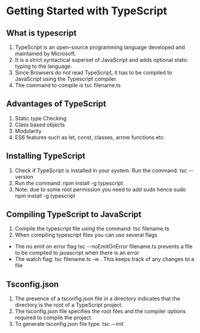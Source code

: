 # Getting Started with TypeScript 
## What is typescript 

1. TypeScript is an open-source programming language developed and maintained by Microsoft. 
2. It is a strict syntactical superset of JavaScript and adds optional static typing to the language.
3. Since Browsers do not read TypeScript, it has to be compiled to JavaScript using the Typescript compiler. 
4. The command to compile is tsc filename.ts 

## Advantages of TypeScript 

1. Static type Checking 
2. Class based objects 
3. Modularity 
4. ES6 features such as let, const, classes,  arrow functions etc. 

## Installing TypeScript 

1. Check if TypeScript is installed in your system. Run the command: tsc --version
2. Run the command: npm install -g typescript.  
3. Note: due to some root permission you need to add sudo hence sudo npm install -g typescript 

## Compiling TypeScript to JavaScript 

1. Compile the typescript file using the command:  tsc filename.ts 
2. When compiling typescript files you can use several flags 
  * The no emit on error flag tsc --noEmitOnError filename.ts prevents a file to be compiled to javascript when there is an error 
  * The watch flag: tsc  filename.ts -w . This keeps track of any changes to a file    


## Tsconfig.json 
1. The presence of a tsconfig.json file in a directory indicates that the directory is the root of a TypeScript project. 
2. The tsconfig.json file specifies the root files and the compiler options required to compile the project.
3. To generate tsconfig.json file type: tsc --init    
